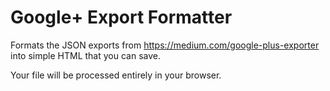 # Google+ Export Formatter

Formats the JSON exports from https://medium.com/google-plus-exporter into simple HTML that you can save.

Your file will be processed entirely in your browser.

